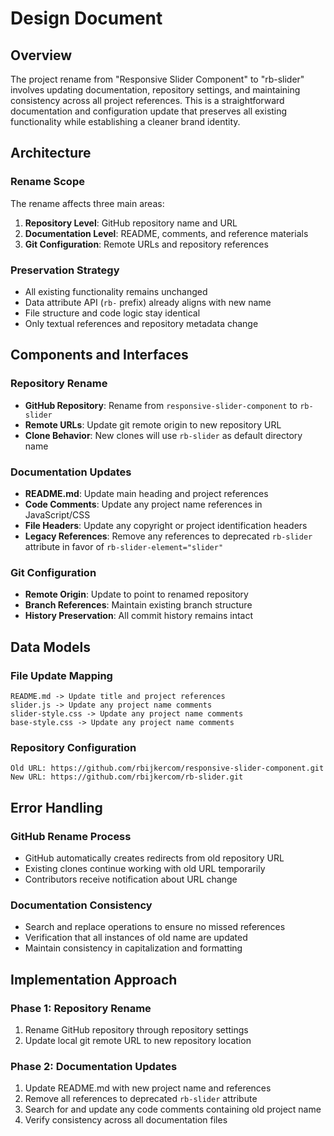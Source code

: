 # Design Document

## Overview

The project rename from "Responsive Slider Component" to "rb-slider" involves updating documentation, repository settings, and maintaining consistency across all project references. This is a straightforward documentation and configuration update that preserves all existing functionality while establishing a cleaner brand identity.

## Architecture

### Rename Scope

The rename affects three main areas:

1. **Repository Level**: GitHub repository name and URL
2. **Documentation Level**: README, comments, and reference materials
3. **Git Configuration**: Remote URLs and repository references

### Preservation Strategy

- All existing functionality remains unchanged
- Data attribute API (`rb-` prefix) already aligns with new name
- File structure and code logic stay identical
- Only textual references and repository metadata change

## Components and Interfaces

### Repository Rename

- **GitHub Repository**: Rename from `responsive-slider-component` to `rb-slider`
- **Remote URLs**: Update git remote origin to new repository URL
- **Clone Behavior**: New clones will use `rb-slider` as default directory name

### Documentation Updates

- **README.md**: Update main heading and project references
- **Code Comments**: Update any project name references in JavaScript/CSS
- **File Headers**: Update any copyright or project identification headers
- **Legacy References**: Remove any references to deprecated `rb-slider` attribute in favor of `rb-slider-element="slider"`

### Git Configuration

- **Remote Origin**: Update to point to renamed repository
- **Branch References**: Maintain existing branch structure
- **History Preservation**: All commit history remains intact

## Data Models

### File Update Mapping

```
README.md -> Update title and project references
slider.js -> Update any project name comments
slider-style.css -> Update any project name comments
base-style.css -> Update any project name comments
```

### Repository Configuration

```
Old URL: https://github.com/rbijkercom/responsive-slider-component.git
New URL: https://github.com/rbijkercom/rb-slider.git
```

## Error Handling

### GitHub Rename Process

- GitHub automatically creates redirects from old repository URL
- Existing clones continue working with old URL temporarily
- Contributors receive notification about URL change

### Documentation Consistency

- Search and replace operations to ensure no missed references
- Verification that all instances of old name are updated
- Maintain consistency in capitalization and formatting

## Implementation Approach

### Phase 1: Repository Rename

1. Rename GitHub repository through repository settings
2. Update local git remote URL to new repository location

### Phase 2: Documentation Updates

1. Update README.md with new project name and references
2. Remove all references to deprecated `rb-slider` attribute
3. Search for and update any code comments containing old project name
4. Verify consistency across all documentation files
